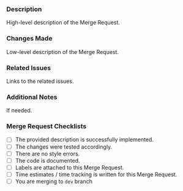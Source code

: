 ### Description

High-level description of the Merge Request.

### Changes Made

Low-level description of the Merge Request.

### Related Issues

Links to the related issues.

### Additional Notes

If needed.

### Merge Request Checklists

* [ ] The provided description is successfully implemented.
* [ ] The changes were tested accordingly.
* [ ] There are no style errors.
* [ ] The code is documented.
* [ ] Labels are attached to this Merge Request.
* [ ] Time estimates / time tracking is written for this Merge Request.
* [ ] You are merging to `dev` branch
